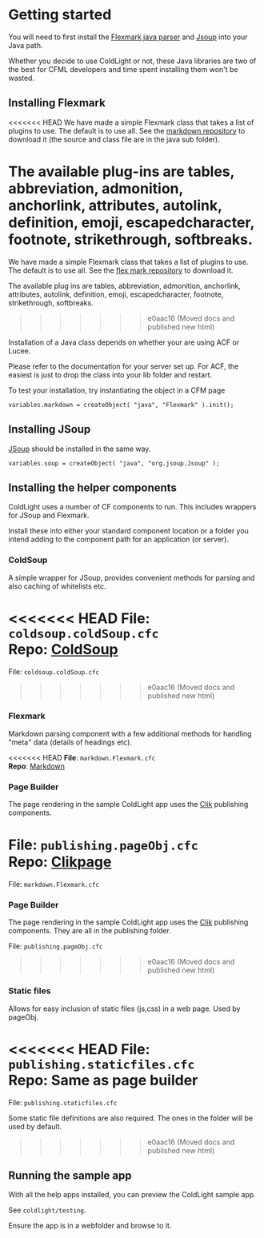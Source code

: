 # Getting started

You will need to first install the [Flexmark java parser](#flexmark) and [Jsoup](jsoup) into your Java path.

Whether you decide to use ColdLight or not, these Java libraries are two of the best for CFML developers and time spent installing them won't be wasted.

## Installing Flexmark

<<<<<<< HEAD
We have made a simple Flexmark class that takes a list of plugins to use. The default is to use all. See the [markdown repository](https://github.com/tom-clik/markdown) to download it (the source and class file are in the java sub folder).

The available plug-ins are tables, abbreviation, admonition, anchorlink, attributes, autolink, definition, emoji, escapedcharacter, footnote, strikethrough, softbreaks.
=======
We have made a simple Flexmark class that takes a list of plugins to use. The default is to use all. See the [flex mark repository](https://www.coldlight.net/flexmark) to download it.

The available plug ins are tables, abbreviation, admonition, anchorlink, attributes, autolink, definition, emoji, escapedcharacter, footnote, strikethrough, softbreaks.
>>>>>>> e0aac16 (Moved docs and published new html)

Installation of a Java class depends on whether your are using ACF or Lucee. 

Please refer to the documentation for your server set up. For ACF, the easiest is just to drop the class into your lib folder and restart.

To test your installation, try instantiating the object in a CFM page

    variables.markdown = createObject( "java", "Flexmark" ).init();

## Installing JSoup

[JSoup](https://www.jsoup.org) should be installed in the same way.

    variables.soup = createObject( "java", "org.jsoup.Jsoup" );

## Installing the helper components

ColdLight uses a number of CF components to run. This includes wrappers for JSoup and Flexmark.

Install these into either your standard component location or a folder you intend adding to the component path for an application (or server).

### ColdSoup

A simple wrapper for JSoup, provides convenient methods for parsing and also caching of whitelists etc.

<<<<<<< HEAD
**File**: `coldsoup.coldSoup.cfc`<br>
**Repo**: [ColdSoup](https://github.com/tom-clik/coldsoup)
=======
File: `coldsoup.coldSoup.cfc`
>>>>>>> e0aac16 (Moved docs and published new html)

### Flexmark

Markdown parsing component with a few additional methods for handling "meta" data (details of headings etc).

<<<<<<< HEAD
**File**: `markdown.Flexmark.cfc`<br>
**Repo**: [Markdown](https://github.com/tom-clik/markdown)

### Page Builder

The page rendering in the sample ColdLight app uses the [Clik](https://www.clik.com) publishing components. 

**File**: `publishing.pageObj.cfc`<br>
**Repo**: [Clikpage](https://github.com/tom-clik/clikpage)
=======
File: `markdown.Flexmark.cfc`

### Page Builder

The page rendering in the sample ColdLight app uses the [Clik](https://www.clik.com) publishing components. They are all in the publishing folder. 

File: `publishing.pageObj.cfc`
>>>>>>> e0aac16 (Moved docs and published new html)

### Static files

Allows for easy inclusion of static files (js,css) in a web page. Used by pageObj.

<<<<<<< HEAD
**File**: `publishing.staticfiles.cfc`<br>
**Repo**: Same as page builder
=======
File: `publishing.staticfiles.cfc`

Some static file definitions are also required. The ones in the folder will be used by default.
>>>>>>> e0aac16 (Moved docs and published new html)

## Running the sample app

With all the help apps installed, you can preview the ColdLight sample app.

See `coldlight/testing`.

Ensure the app is in a webfolder and browse to it.






















